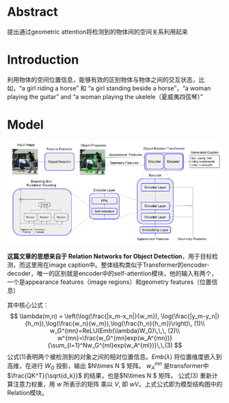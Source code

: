 # Abstract

提出通过geometric attention将检测到的物体间的空间关系利用起来

# Introduction

利用物体的空间位置信息，能够有效的区别物体与物体之间的交互状态，比如，“a girl riding a horse” 和 “a girl standing beside a horse”，“a woman playing the guitar” and “a woman playing the ukelele（夏威夷四弦琴）”

# Model

![](misc/Screenpresso/2020-04-18_21h55_32.png)

**这篇文章的思想来自于 Relation Networks for Object Detection**，用于目标检测，而这里用在image caption中。整体结构类似于Transformer的encoder-decoder，唯一的区别就是encoder中的self-attention模块，他的输入有两个，一个是appearance features（image regions）和geometry features（位置信息）

其中核心公式：
$$
\lambda(m,n) = \left(\log(\frac{|x_m-x_n|}{w_m}), \log(\frac{|y_m-y_n|}{h_m}),\log(\frac{w_n}{w_m}),\log(\frac{h_n}{h_m})\right)\, (1)\\
w_G^{mn}=ReLU(Emb(\lambda)W_G)\,\,\, (2)\\
w^{mn}=\frac{w_G^{mn}exp(w_A^{mn})}{\sum_{l=1}^Nw_G^{ml}exp(w_A^{ml})}\,\,(3)
$$
公式(1)表明两个被检测到的对象之间的相对位置信息。$Emb(\lambda)$ 将位置维度嵌入到高维，在进行 $W_G$ 投影，输出 $N\times N $ 矩阵。 $w_A^{mn}$ 是transformer中 $\frac{QK^T}{\sqrt{d_k}}$ 的结果，也是$N\times N $ 矩阵， 公式(3) 重新计算注意力权重，用 $w$ 所表示的矩阵 乘以 $V$, 即 $wV$。上式公式即为模型结构图中的Relation模块。 

